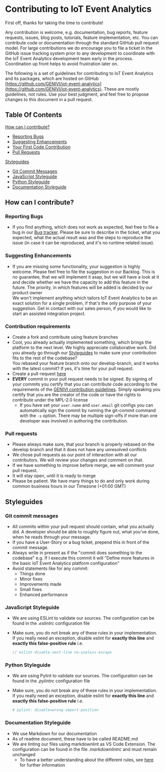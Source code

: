 <!---
  Copyright (c) 2021 Bosch.IO GmbH

  This Source Code Form is subject to the terms of the Mozilla Public
  License, v. 2.0. If a copy of the MPL was not distributed with this
  file, You can obtain one at https://mozilla.org/MPL/2.0/.

  SPDX-License-Identifier: MPL-2.0
-->

# Contributing to IoT Event Analytics

First off, thanks for taking the time to contribute!

Any contribution is welcome, e.g. documentation, bug reports, feature requests, issues, blog posts, tutorials, feature implementation, etc. You can contribute code or documentation through the standard GitHub pull request model. For large contributions we do encourage you to file a ticket in the GitHub issue tracking system prior to any development to coordinate with the IoT Event Analytics development team early in the process. Coordination up front helps to avoid frustration later on.

The following is a set of guidelines for contributing to IoT Event Analytics and its packages, which are hosted on GitHub [https://github.com/GENIVI/iot-event-analytics](https://github.com/GENIVI/iot-event-analytics). These are mostly guidelines, not rules. Use your best judgment, and feel free to propose changes to this document in a pull request.

## Table Of Contents

[How can I contribute?](#how-can-i-contribute)

- [Reporting Bugs](#reporting-bugs)
- [Suggesting Enhancements](#suggesting-enhancements)
- [Your First Code Contribution](#your-first-code-contribution)
- [Pull Requests](#pull-requests)

[Styleguides](#styleguides)

- [Git Commit Messages](#git-commit-messages)
- [JavaScript Styleguide](#javascript-styleguide)
- [Python Styleguide](#python-styleguide)
- [Documentation Styleguide](#documentation-styleguide)

## How can I contribute?

### Reporting Bugs

- If you find anything, which does not work as expected, feel free to file a bug in our [Bug tracker](https://github.com/GENIVI/iot-event-analytics/issues). Please be sure to describe in the ticket, what you expected, what the actual result was and the steps to reproduce the issue (in case it can be reproduced, and it's no runtime related issue).

### Suggesting Enhancements

- If you are missing some functionality, your suggestion is highly welcome. Please feel free to file the suggestion in our Backlog. This is no guarantee, that we will implement it asap, but we will have a look at it and decide whether we have the capacity to add this feature in the future. The priority, in which features will be added is decided by our product owner<br>
We won't implement anything which tailors IoT Event Analytics to be an exact solution for a single problem, if that's the only purpose of your suggestion. Get in contact with our sales person, if you would like to start an assisted integration project.

### Contribution requirements

- Create a fork and contribute using feature branches
- Cool, you already actually implemented something, which brings the platform to the next level. We highly appreciate collaborative work. Did you already go through our [Styleguides](#Styleguides) to make sure your contribution fits to the rest of the codebase?<br>
  You rebased your feature branch onto our develop-branch, and it works with the latest commit? If yes, it's time for your pull request.
- Create a pull-request [here](https://github.com/GENIVI/iot-event-analytics/pulls)
- __EVERY__ commit in your pull request needs to be signed. By signing of your commits you certify that you can contribute code according to the requirements of the [GENIVI contribution guidelines](https://www.genivi.org/contribute). Simply speaking you certify that you are the creator of the code or have the rights to contribute under the MPL-2.0 license
  - If you have set your `user.name` and `user.email` git configs you can automatically sign the commit by running the git-commit command with the `-s` option. There may be multiple sign-offs if more than one developer was involved in authoring the contribution.

### Pull requests

- Please always make sure, that your branch is properly rebased on the develop branch and that it does not have any unresolved conflicts
- We chose pull requests as our point of interaction with all our contributors. We will review your changes and comment on that.
- If we have something to improve before merge, we will comment your pull request.
- It will stay open, until it is ready to merge
- Please be patient. We have many things to do and only work during common business hours in our Timezone (+01:00 GMT)

## Styleguides

### Git commit messages

- All commits within your pull request should contain, what you actually did. A developer should be able to roughly figure out, what you've done, when he reads through your message.
- If you have a User-Story or a bug ticket, prepend this in front of the commit message.
- Always write in present as if the "commit does something to the codebase" e.g. If I execute this commit it will "Define more features in the basic IoT Event Analytics platform configuration"
- Avoid statements like for any commit:
  - Things done
  - Minor fixes
  - Improvements made
  - Small fixes
  - Enhanced performance

### JavaScript Styleguide

- We are using ESLint to validate our sources. The configuration can be found in the _.eslintrc_ configuration file
- Make sure, you do not break any of these rules in your implementation. If you really need an exception, disable eslint for __exactly this line__ and __exactly this false-positive rule__ i.e.

  ```javascript
  // eslint-disable-next-line no-useless-escape
  ```

### Python Styleguide

- We are using Pylint to validate our sources. The configuration can be found in the _.pylintrc_ configuration file
- Make sure, you do not break any of these rules in your implementation. If you really need an exception, disable eslint for __exactly this line__ and __exactly this false-positive rule__ i.e.

  ```python
  # pylint: disable=wrong-import-position
  ```

### Documentation Styleguide

- We use Markdown for our documentation
- As of readme document, these have to be called README.md
- We are linting our files using markdownlint as VS Code Extension. The configuration can be found in the file _.markdownlintrc_ and must remain unchanged
  - To have a better understanding about the different rules, see [here](https://github.com/DavidAnson/markdownlint/blob/main/doc/Rules.md) for further information
